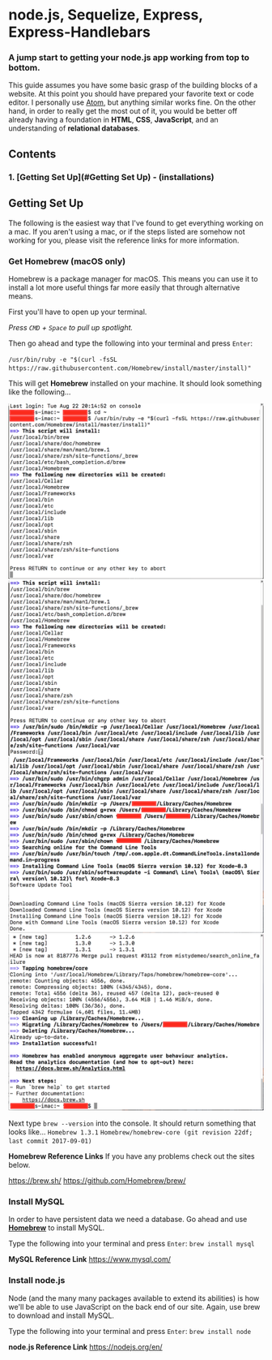 # **node.js, Sequelize, Express, Express-Handlebars**

### A jump start to getting your node.js app working from top to bottom.

This guide assumes you have some basic grasp of the building blocks of a website. At this point you should have prepared your favorite text or code editor. I personally use [Atom](https://atom.io/), but anything similar works fine. On the other hand, in order to really get the most out of it, you would be better off already having a foundation in **HTML**, **CSS**, **JavaScript**, and an understanding of **relational databases**.

## Contents

### 1. [Getting Set Up](#Getting Set Up) - (installations)


## Getting Set Up
The following is the easiest way that I've found to get everything working on a mac. If you aren't using a mac, or if the steps listed are somehow not working for you, please visit the reference links for more information.

### Get Homebrew (macOS only)
Homebrew is a package manager for macOS. This means you can use it to install a lot more useful things far more easily that through alternative means.

First you'll have to open up your terminal.

_Press `CMD` + `Space` to pull up spotlight._

Then go ahead and type the following into your terminal and press `Enter`:

`/usr/bin/ruby -e "$(curl -fsSL https://raw.githubusercontent.com/Homebrew/install/master/install)"`

This will get **Homebrew** installed on your machine. It should look something like the following...

![HB Install 1](./RMimages/1.png 'HB Install 1')
![HB Install 2](./RMimages/2.png 'HB Install 2')
![HB Install 3](./RMimages/3.png 'HB Install 3')
![HB Install 4](./RMimages/4.png 'HB Install 4')

Next type `brew --version` into the console.
It should return something that looks like...
`Homebrew 1.3.1`
`Homebrew/homebrew-core (git revision 22df; last commit 2017-09-01)`

**Homebrew Reference Links**
If you have any problems check out the sites below.

<https://brew.sh/>
<https://github.com/Homebrew/brew/>


### Install MySQL
In order to have persistent data we need a database. Go ahead and use [**Homebrew**](https://brew.sh/) to install MySQL.

Type the following into your terminal and press `Enter`:
`brew install mysql`

**MySQL Reference Link**
<https://www.mysql.com/>

### Install node.js
Node (and the many many packages available to extend its abilities) is how we'll be able to use JavaScript on the back end of our site. Again, use brew to download and install MySQL.

Type the following into your terminal and press `Enter`:
`brew install node`

**node.js Reference Link**
<https://nodejs.org/en/>
